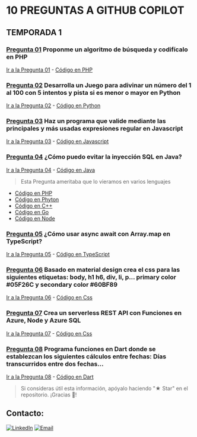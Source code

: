 # 10 PREGUNTAS A GITHUB COPILOT

## TEMPORADA 1

### [**Pregunta 01**](./01%20-%20Pregunta/) Proponme un algoritmo de búsqueda y codifícalo en PHP

[Ir a la Pregunta 01](./01%20-%20Pregunta/) - [Código en PHP](./01%20-%20Pregunta/question_1.php)

### [**Pregunta 02**](./02%20-%20Pregunta/) Desarrolla un Juego para adivinar un número del 1 al 100 con 5 intentos y pista si es menor o mayor en Python

[Ir a la Pregunta 02](./02%20-%20Pregunta/) - [Código en Python](./02%20-%20Pregunta/question_2.py)

### [**Pregunta 03**](./03%20-%20Pregunta/) Haz un programa que valide mediante las principales y más usadas expresiones regular en Javascript

[Ir a la Pregunta 03](./03%20-%20Pregunta/) - [Código en Javascript](./03%20-%20Pregunta/question_3.js)

### [**Pregunta 04**](./04%20-%20Pregunta/) ¿Cómo puedo evitar la inyección SQL en Java?

[Ir a la Pregunta 04](./04%20-%20Pregunta/) - [Código en Java](./04%20-%20Pregunta/question_4.java)

> Esta Pregunta ameritaba que lo vieramos en varios lenguajes
 - [Código en PHP](./04%20-%20Pregunta/question_4.php)
 - [Código en Phyton](./04%20-%20Pregunta/question_4.py)
 - [Código en C++](./04%20-%20Pregunta/question_4.cpp)
 - [Código en Go](./04%20-%20Pregunta/question_4.go)
 - [Código en Node](./04%20-%20Pregunta/question_4.js)

### [**Pregunta 05**](./05%20-%20Pregunta/) ¿Cómo usar async await con Array.map en TypeScript?

[Ir a la Pregunta 05](./05%20-%20Pregunta/) - [Código en TypeScript](./05%20-%20Pregunta/question_5.ts)

### [**Pregunta 06**](./06%20-%20Pregunta/) Basado en material design crea el css para las siguientes etiquetas: body, h1 h6, div, li, p... primary color #05F26C y secondary color #60BF89

[Ir a la Pregunta 06](./06%20-%20Pregunta/) - [Código en Css](./06%20-%20Pregunta/question_6.css)

### [**Pregunta 07**](./07%20-%20Pregunta/) Crea un serverless REST API con Funciones en Azure, Node y Azure SQL

[Ir a la Pregunta 07](./07%20-%20Pregunta/) - [Código en Css](./07%20-%20Pregunta/question_7.js)

### [**Pregunta 08**](./08%20-%20Pregunta/) Programa funciones en Dart donde se establezcan los siguientes cálculos entre fechas: Días transcurridos entre dos fechas...

[Ir a la Pregunta 08](./08%20-%20Pregunta/) - [Código en Dart](./08%20-%20Pregunta/question_8.dart)

> Si consideras útil esta información, apóyalo haciendo "★ Star" en el repositorio. ¡Gracias 🙌!

## Contacto:

[![LinkedIn](https://img.shields.io/badge/LinkedIn-jaleco8-0a66c2?style=for-the-badge&logo=linkedin&labelColor=%230a66c2&color=%23032342)](https://www.linkedin.com/in/jaleco8/)
[![Email](https://img.shields.io/badge/ing.jesusleon%40gmail.com-email_personal-0D0D0D?style=for-the-badge&logo=gmail&labelColor=%23F2F2F2&color=%23F21D2F)](mailto:ing.jesusleon@gmail.com)